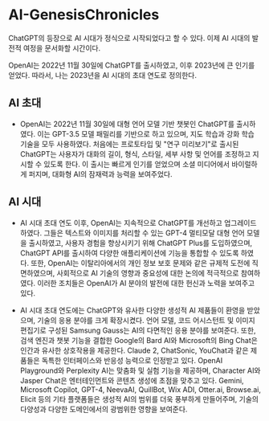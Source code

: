 # AI-GenesisChronicles

ChatGPT의 등장으로 AI 시대가 정식으로 시작되었다고 할 수 있다. 이제 AI 시대의 발전적 여정을 문서화할 시간이다.

OpenAI는 2022년 11월 30일에 ChatGPT를 출시하였고, 이후 2023년에 큰 인기를 얻었다. 따라서, 나는 2023년을 AI 시대의 초대 연도로 정의한다.

## AI 초대

- OpenAI는 2022년 11월 30일에 대형 언어 모델 기반 챗봇인 ChatGPT를 출시하였다. 이는 GPT-3.5 모델 패밀리를 기반으로 하고 있으며, 지도 학습과 강화 학습 기술을 모두 사용하였다. 처음에는 프로토타입 및 "연구 미리보기"로 출시된 ChatGPT는 사용자가 대화의 길이, 형식, 스타일, 세부 사항 및 언어를 조정하고 지시할 수 있도록 한다. 이 출시는 빠르게 인기를 얻었으며 소셜 미디어에서 바이럴하게 퍼지며, 대화형 AI의 잠재력과 능력을 보여주었다.

## AI 시대

- AI 시대 초대 연도 이후, OpenAI는 지속적으로 ChatGPT를 개선하고 업그레이드하였다. 그들은 텍스트와 이미지를 처리할 수 있는 GPT-4 멀티모달 대형 언어 모델을 출시하였고, 사용자 경험을 향상시키기 위해 ChatGPT Plus를 도입하였으며, ChatGPT API를 출시하여 다양한 애플리케이션에 기능을 통합할 수 있도록 하였다. 또한, OpenAI는 이탈리아에서의 개인 정보 보호 문제와 같은 규제적 도전에 직면하였으며, 사회적으로 AI 기술의 영향과 중요성에 대한 논의에 적극적으로 참여하였다. 이러한 조치들은 OpenAI가 AI 분야의 발전에 대한 헌신과 노력을 보여주고 있다.

- AI 시대 초대 연도에는 ChatGPT와 유사한 다양한 생성적 AI 제품들이 환영을 받았으며, 기술의 응용 분야를 크게 확장시켰다. 언어 모델, 코드 어시스턴트 및 이미지 편집기로 구성된 Samsung Gauss는 AI의 다면적인 응용 분야를 보여준다. 또한, 검색 엔진과 챗봇 기능을 결합한 Google의 Bard AI와 Microsoft의 Bing Chat은 인간과 유사한 상호작용을 제공한다. Claude 2, ChatSonic, YouChat과 같은 제품들은 독특한 인터페이스와 반응성 능력으로 인정받고 있다. OpenAI Playground와 Perplexity AI는 맞춤화 및 실험 기능을 제공하며, Character AI와 Jasper Chat은 엔터테인먼트와 콘텐츠 생성에 초점을 맞추고 있다. Gemini, Microsoft Copilot, GPT-4, NeevaAI, QuillBot, Wix ADI, Otter.ai, Browse.ai, Elicit 등의 기타 플랫폼들은 생성적 AI의 범위를 더욱 풍부하게 만들어주며, 기술의 다양성과 다양한 도메인에서의 광범위한 영향을 보여준다.
